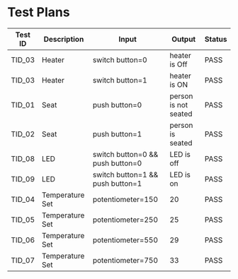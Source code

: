 # Test Plans

|  Test ID | Description  | Input  | Output  | Status |
|---|---|---|---|---|
| TID_03  | Heater |switch button=0| heater is Off | PASS  |
| TID_03  | Heater | switch button=1| heater is ON| PASS  |
| TID_01  | Seat | push button=0| person is not seated| PASS  |
| TID_02  | Seat | push button=1| person is seated | PASS  |
| TID_08  | LED | switch button=0 && push button=0| LED is off | PASS  |
| TID_09  | LED | switch button=1 && push button=1| LED is on | PASS  |
| TID_04  | Temperature Set | potentiometer=150| 20 | PASS  |
| TID_05  | Temperature Set | potentiometer=250| 25 | PASS  |
| TID_06  | Temperature Set | potentiometer=550| 29 | PASS  |
| TID_07  | Temperature Set | potentiometer=750| 33 | PASS  |

